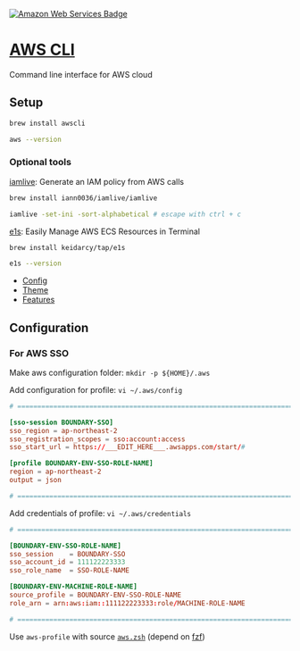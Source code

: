 <!-- https://badges.pages.dev/ -->
<!-- https://ileriayo.github.io/markdown-badges/#markdown-badges -->
[![Amazon Web Services Badge](https://img.shields.io/badge/Amazon%20Web%20Services-232F3E?logo=amazonwebservices&logoColor=fff&style=flat)][Page-AWS-CLI]

[Page-AWS-CLI]: https://docs.aws.amazon.com/cli/latest/userguide/getting-started-install.html#getting-started-install-instructions

# [AWS CLI][Page-AWS-CLI]

Command line interface for AWS cloud

## Setup

```bash
brew install awscli

aws --version
```

### Optional tools

[iamlive](https://onecloudplease.com/project/iamlive):
Generate an IAM policy from AWS calls

```bash
brew install iann0036/iamlive/iamlive

iamlive -set-ini -sort-alphabetical # escape with ctrl + c
```

[e1s](https://github.com/keidarcy/e1s#readme):
Easily Manage AWS ECS Resources in Terminal

```bash
brew install keidarcy/tap/e1s

e1s --version
```

- [Config](https://github.com/keidarcy/e1s?tab=readme-ov-file#config-filesample)
- [Theme](https://github.com/keidarcy/e1s?tab=readme-ov-file#theme-and-colors)
- [Features](https://github.com/keidarcy/e1s?tab=readme-ov-file#features)

## Configuration

### For AWS SSO

Make aws configuration folder: `mkdir -p ${HOME}/.aws`

Add configuration for profile: `vi ~/.aws/config`

```toml
# =============================================================================

[sso-session BOUNDARY-SSO]
sso_region = ap-northeast-2
sso_registration_scopes = sso:account:access
sso_start_url = https://___EDIT_HERE___.awsapps.com/start/#

[profile BOUNDARY-ENV-SSO-ROLE-NAME]
region = ap-northeast-2
output = json

# =============================================================================
```

Add credentials of profile: `vi ~/.aws/credentials`

```toml
# =============================================================================

[BOUNDARY-ENV-SSO-ROLE-NAME]
sso_session    = BOUNDARY-SSO
sso_account_id = 111122223333
sso_role_name  = SSO-ROLE-NAME

[BOUNDARY-ENV-MACHINE-ROLE-NAME]
source_profile = BOUNDARY-ENV-SSO-ROLE-NAME
role_arn = arn:aws:iam::111122223333:role/MACHINE-ROLE-NAME

# =============================================================================
```

Use `aws-profile` with source [`aws.zsh`](../.zshrc-block/aws.zsh)
(depend on [fzf](https://junegunn.github.io/fzf/))
